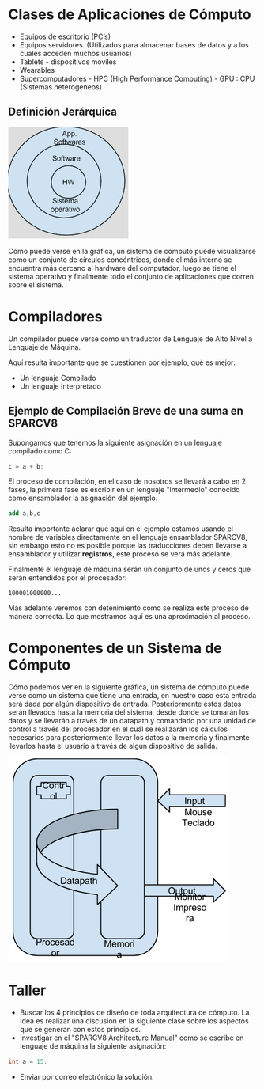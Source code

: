 # Clases de Aplicaciones de Cómputo

* Equipos de escritorio (PC’s)
* Equipos servidores. (Utilizados para almacenar bases de datos y a los cuales acceden muchos usuarios)
* Tablets - dispositivos móviles
* Wearables
* Supercomputadores - HPC (High Performance Computing) - GPU : CPU (Sistemas heterogeneos)

## Definición Jerárquica

![Jerarquia](./images/jerarquica.png "Definición Jerárquica de los Sistemas de Cómputo")

Cómo puede verse en la gráfica, un sistema de cómputo puede visualizarse como un 
conjunto de círculos concéntricos, donde el más interno se encuentra más cercano al
hardware del computador, luego se tiene el sistema operativo y finalmente todo el
conjunto de aplicaciones que corren sobre el sistema.

# Compiladores

Un compilador puede verse como un traductor de Lenguaje de Alto Nivel a Lenguaje de
Máquina.

Aquí resulta importante que se cuestionen por ejemplo, qué es mejor:

* Un lenguaje Compilado
* Un lenguaje Interpretado

## Ejemplo de Compilación Breve de una suma en SPARCV8

Supongamos que tenemos la siguiente asignación en un lenguaje compilado como C:

```c
c = a + b;
```

El proceso de compilación, en el caso de nosotros se llevará a cabo en 2 fases,
la primera fase es escribir en un lenguaje "intermedio" conocido como ensamblador
la asignación del ejemplo.

```as
add a,b,c
```

Resulta importante aclarar que aquí en el ejemplo estamos usando el nombre de variables
directamente en el lenguaje ensamblador SPARCV8, sin embargo esto no es posible porque
las traducciones deben llevarse a ensamblador y utilizar __registros__, este proceso
se verá más adelante.

Finalmente el lenguaje de máquina serán un conjunto de unos y ceros que serán entendidos
por el procesador:
```
100001000000...
```

Más adelante veremos con detenimiento como se realiza este proceso de manera correcta.
Lo que mostramos aquí es una aproximación al proceso.

# Componentes de un Sistema de Cómputo

Cómo podemos ver en la siguiente gráfica, un sistema de cómputo puede verse como un 
sistema que tiene una entrada, en nuestro caso esta entrada será dada por algún
dispositivo de entrada. Posteriormente estos datos serán llevados hasta
la memoria del sistema, desde donde se tomarán los datos y se llevarán a través de un
datapath y comandado por una unidad de control a través del procesador en el cuál se
realizarán los cálculos necesarios para posteriormente llevar los datos a la memoria
y finalmente llevarlos hasta el usuario a través de algun dispositivo de salida.

![Componentes](./images/components.png "Componentes de un sistema de cómputo")

# Taller
* Buscar los 4 principios de diseño de toda arquitectura de cómputo. La idea es realizar
una discusión en la siguiente clase sobre los aspectos que se generan con estos principios.
* Investigar en el "SPARCV8 Architecture Manual" como se escribe en lenguaje de máquina la
siguiente asignación:
```c
int a = 15;
```
* Enviar por correo electrónico la solución.

